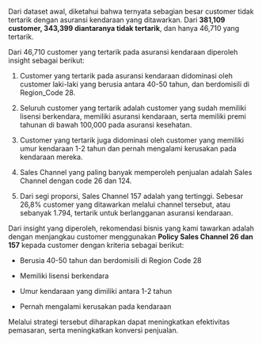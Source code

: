 Dari dataset awal, diketahui bahwa ternyata sebagian besar customer tidak tertarik dengan asuransi kendaraan yang ditawarkan. Dari **381,109 customer, 343,399 diantaranya tidak tertarik**, dan hanya 46,710 yang tertarik.

Dari 46,710 customer yang tertarik pada asuransi kendaraan diperoleh insight sebagai berikut:

1. Customer yang tertarik pada asuransi kendaraan didominasi oleh customer laki-laki yang berusia antara 40-50 tahun, dan berdomisili di Region_Code 28. 

2. Seluruh customer yang tertarik adalah customer yang sudah memiliki lisensi berkendara, memiliki asuransi kendaraan, serta memiliki premi tahunan di bawah 100,000 pada asuransi kesehatan.

3. Customer yang tertarik  juga didominasi oleh customer yang memiliki umur kendaraan 1-2 tahun dan pernah mengalami kerusakan pada kendaraan mereka. 

4. Sales Channel yang paling banyak memperoleh penjualan adalah Sales Channel dengan code 26 dan 124.

5. Dari segi proporsi, Sales Channel 157 adalah yang tertinggi. Sebesar 26,8% customer yang ditawarkan melalui channel tersebut, atau sebanyak 1.794, tertarik untuk berlangganan asuransi kendaraan.

Dari insight yang diperoleh, rekomendasi bisnis yang kami tawarkan adalah dengan menjangkau customer menggunakan **Policy Sales Channel 26 dan 157** kepada customer dengan kriteria sebagai berikut:

- Berusia 40-50 tahun dan berdomisili di Region Code 28

- Memiliki lisensi berkendara

- Umur kendaraan yang dimiliki antara 1-2 tahun

- Pernah mengalami kerusakan pada kendaraan

Melalui strategi tersebut diharapkan dapat meningkatkan efektivitas pemasaran, serta meningkatkan konversi penjualan.